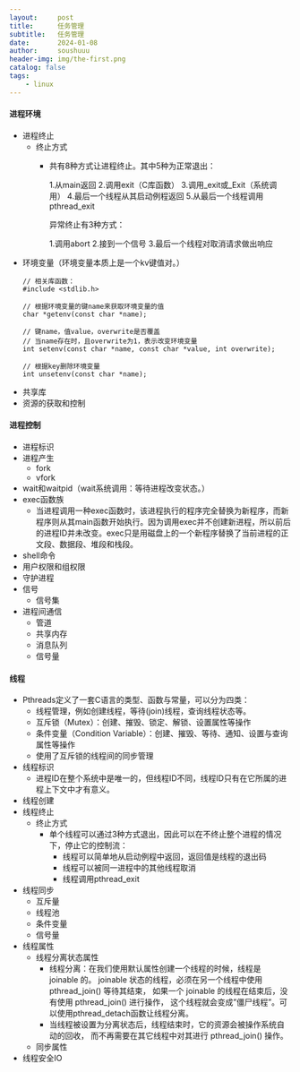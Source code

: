 ```yaml
---
layout:     post
title:      任务管理
subtitle:   任务管理
date:       2024-01-08
author:     soushuuu
header-img: img/the-first.png
catalog: false
tags:
    - linux
---
```



#### 进程环境

- 进程终止
    - 终止方式
        - 共有8种方式让进程终止。其中5种为正常退出：

            1.从main返回
            2.调用exit（C库函数）
            3.调用_exit或_Exit（系统调用）
            4.最后一个线程从其启动例程返回
            5.从最后一个线程调用pthread_exit

            异常终止有3种方式：

            1.调用abort
            2.接到一个信号
            3.最后一个线程对取消请求做出响应
- 环境变量（环境变量本质上是一个kv键值对。）
    ```
    // 相关库函数：
    #include <stdlib.h>

    // 根据环境变量的键name来获取环境变量的值
    char *getenv(const char *name);

    // 键name，值value，overwrite是否覆盖
    // 当name存在时，且overwrite为1，表示改变环境变量
    int setenv(const char *name, const char *value, int overwrite);

    // 根据key删除环境变量
    int unsetenv(const char *name);
    ```
- 共享库
- 资源的获取和控制

#### 进程控制

- 进程标识
- 进程产生
    - fork
    - vfork
- wait和waitpid（wait系统调用：等待进程改变状态。）
- exec函数族
    - 当进程调用一种exec函数时，该进程执行的程序完全替换为新程序，而新程序则从其main函数开始执行。因为调用exec并不创建新进程，所以前后的进程ID并未改变。exec只是用磁盘上的一个新程序替换了当前进程的正文段、数据段、堆段和栈段。
- shell命令
- 用户权限和组权限
- 守护进程
- 信号
    - 信号集
- 进程间通信
    - 管道
    - 共享内存
    - 消息队列
    - 信号量

#### 线程

- Pthreads定义了一套C语言的类型、函数与常量，可以分为四类：
    - 线程管理，例如创建线程，等待(join)线程，查询线程状态等。
    - 互斥锁（Mutex）：创建、摧毁、锁定、解锁、设置属性等操作
    - 条件变量（Condition Variable）：创建、摧毁、等待、通知、设置与查询属性等操作
    - 使用了互斥锁的线程间的同步管理
- 线程标识
    - 进程ID在整个系统中是唯一的，但线程ID不同，线程ID只有在它所属的进程上下文中才有意义。
- 线程创建
- 线程终止
    - 终止方式
        - 单个线程可以通过3种方式退出，因此可以在不终止整个进程的情况下，停止它的控制流：
            - 线程可以简单地从启动例程中返回，返回值是线程的退出码
            - 线程可以被同一进程中的其他线程取消
            - 线程调用pthread_exit
- 线程同步
    - 互斥量
    - 线程池
    - 条件变量
    - 信号量
- 线程属性
    - 线程分离状态属性
        - 线程分离：在我们使用默认属性创建一个线程的时候，线程是 joinable 的。 joinable 状态的线程，必须在另一个线程中使用 pthread_join() 等待其结束， 如果一个 joinable 的线程在结束后，没有使用 pthread_join() 进行操作， 这个线程就会变成”僵尸线程”。可以使用pthread_detach函数让线程分离。
        - 当线程被设置为分离状态后，线程结束时，它的资源会被操作系统自动的回收， 而不再需要在其它线程中对其进行 pthread_join() 操作。
    - 同步属性
- 线程安全IO
